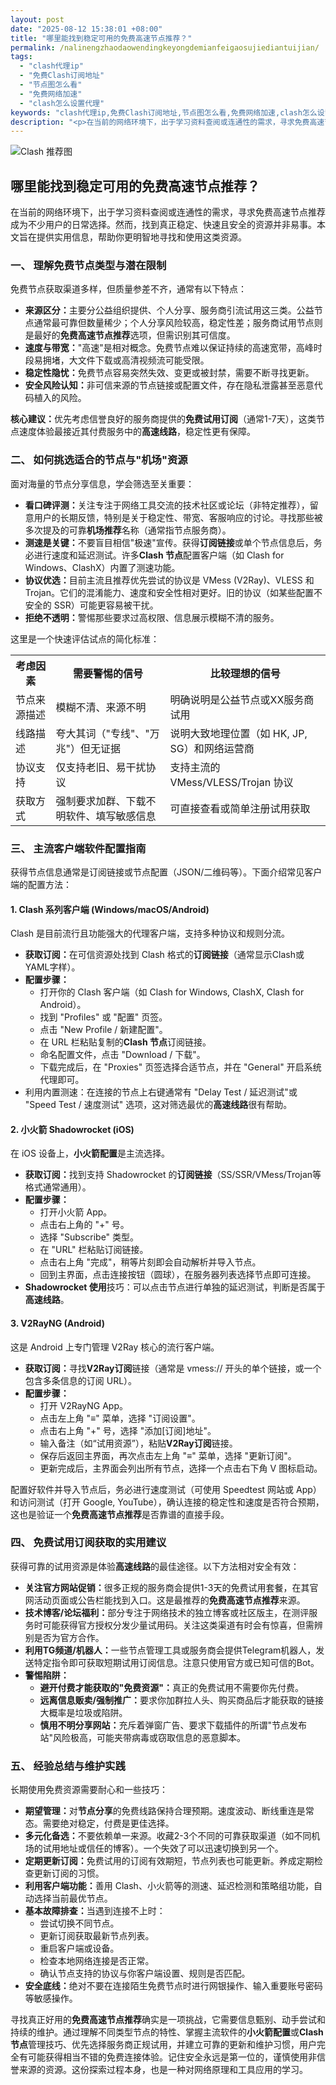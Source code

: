 ```yaml
---
layout: post
date: "2025-08-12 15:38:01 +08:00"
title: "哪里能找到稳定可用的免费高速节点推荐？"
permalink: /nalinengzhaodaowendingkeyongdemianfeigaosujiediantuijian/
tags:
  - "clash代理ip"
  - "免费Clash订阅地址"
  - "节点图怎么看"
  - "免费网络加速"
  - "clash怎么设置代理"
keywords: "clash代理ip,免费Clash订阅地址,节点图怎么看,免费网络加速,clash怎么设置代理"
description: "<p>在当前的网络环境下，出于学习资料查阅或连通性的需求，寻求免费高速节点推荐成为不少用户的日常选择。然而，找到真正稳定、快速且安全的资源并非易事。本文旨在提供实用信息，帮助你更明智地寻找和使用这类资源。</p>"
---
```


![Clash 推荐图](https://clashjd.github.io/assets/img/免费clash节点.png)

## 哪里能找到稳定可用的免费高速节点推荐？

<p>在当前的网络环境下，出于学习资料查阅或连通性的需求，寻求免费高速节点推荐成为不少用户的日常选择。然而，找到真正稳定、快速且安全的资源并非易事。本文旨在提供实用信息，帮助你更明智地寻找和使用这类资源。</p>
<h3>一、 理解免费节点类型与潜在限制</h3>
<p>免费节点获取渠道多样，但质量参差不齐，通常有以下特点：</p>
<ul>
<li><strong>来源区分：</strong>主要分公益组织提供、个人分享、服务商引流试用这三类。公益节点通常最可靠但数量稀少；个人分享风险较高，稳定性差；服务商试用节点则是最好的<strong>免费高速节点推荐</strong>选项，但需识别其可信度。</li>
<li><strong>速度与带宽：</strong>"高速"是相对概念。免费节点难以保证持续的高速宽带，高峰时段易拥堵，大文件下载或高清视频流可能受限。</li>
<li><strong>稳定性隐忧：</strong>免费节点容易突然失效、变更或被封禁，需要不断寻找更新。</li>
<li><strong>安全风险认知：</strong>非可信来源的节点链接或配置文件，存在隐私泄露甚至恶意代码植入的风险。</li>
</ul>
<p><strong>核心建议：</strong>优先考虑信誉良好的服务商提供的<strong>免费试用订阅</strong>（通常1-7天），这类节点速度体验最接近其付费服务中的<strong>高速线路</strong>，稳定性更有保障。</p>
<h3>二、 如何挑选适合的节点与"机场"资源</h3>
<p>面对海量的节点分享信息，学会筛选至关重要：</p>
<ul>
<li><strong>看口碑评测：</strong>关注专注于网络工具交流的技术社区或论坛（非特定推荐），留意用户的长期反馈，特别是关于稳定性、带宽、客服响应的讨论。寻找那些被多次提及的可靠<strong>机场推荐</strong>名称（通常指节点服务商）。</li>
<li><strong>测速是关键：</strong>不要盲目相信"极速"宣传。获得<strong>订阅链接</strong>或单个节点信息后，务必进行速度和延迟测试。许多<strong>Clash 节点</strong>配置客户端（如 Clash for Windows、ClashX）内置了测速功能。</li>
<li><strong>协议优选：</strong>目前主流且推荐优先尝试的协议是 VMess (V2Ray)、VLESS 和 Trojan。它们的混淆能力、速度和安全性相对更好。旧的协议（如某些配置不安全的 SSR）可能更容易被干扰。</li>
<li><strong>拒绝不透明：</strong>警惕那些要求过高权限、信息展示模糊不清的服务。</li>
</ul>
<p>这里是一个快速评估试点的简化标准：</p>
<table>
<tr>
<th>考虑因素</th>
<th>需要警惕的信号</th>
<th>比较理想的信号</th>
</tr>
<tr>
<td>节点来源描述</td>
<td>模糊不清、来源不明</td>
<td>明确说明是公益节点或XX服务商试用</td>
</tr>
<tr>
<td>线路描述</td>
<td>夸大其词（"专线"、"万兆"）但无证据</td>
<td>说明大致地理位置（如 HK, JP, SG）和网络运营商</td>
</tr>
<tr>
<td>协议支持</td>
<td>仅支持老旧、易干扰协议</td>
<td>支持主流的 VMess/VLESS/Trojan 协议</td>
</tr>
<tr>
<td>获取方式</td>
<td>强制要求加群、下载不明软件、填写敏感信息</td>
<td>可直接查看或简单注册试用获取</td>
</tr>
</table>
<h3>三、 主流客户端软件配置指南</h3>
<p>获得节点信息通常是订阅链接或节点配置（JSON/二维码等）。下面介绍常见客户端的配置方法：</p>
<h4>1. Clash 系列客户端 (Windows/macOS/Android)</h4>
<p>Clash 是目前流行且功能强大的代理客户端，支持多种协议和规则分流。</p>
<ul>
<li><strong>获取订阅：</strong>在可信资源处找到 Clash 格式的<strong>订阅链接</strong>（通常显示Clash或YAML字样）。</li>
<li><strong>配置步骤：</strong>
<ul>
<li>打开你的 Clash 客户端（如 Clash for Windows, ClashX, Clash for Android）。</li>
<li>找到 "Profiles" 或 "配置" 页签。</li>
<li>点击 "New Profile / 新建配置"。</li>
<li>在 URL 栏粘贴复制的<strong>Clash 节点</strong>订阅链接。</li>
<li>命名配置文件，点击 "Download / 下载"。</li>
<li>下载完成后，在 "Proxies" 页签选择合适节点，并在 "General" 开启系统代理即可。</li>
</ul>
</li>
<li>利用内置测速：在连接的节点上右键通常有 "Delay Test / 延迟测试"或 "Speed Test / 速度测试" 选项，这对筛选最优的<strong>高速线路</strong>很有帮助。</li>
</ul>
<h4>2. 小火箭 Shadowrocket (iOS)</h4>
<p>在 iOS 设备上，<strong>小火箭配置</strong>是主流选择。</p>
<ul>
<li><strong>获取订阅：</strong>找到支持 Shadowrocket 的<strong>订阅链接</strong>（SS/SSR/VMess/Trojan等格式通常通用）。</li>
<li><strong>配置步骤：</strong>
<ul>
<li>打开小火箭 App。</li>
<li>点击右上角的 "+" 号。</li>
<li>选择 "Subscribe" 类型。</li>
<li>在 "URL" 栏粘贴订阅链接。</li>
<li>点击右上角 "完成"，稍等片刻即会自动解析并导入节点。</li>
<li>回到主界面，点击连接按钮（圆球），在服务器列表选择节点即可连接。</li>
</ul>
</li>
<li><strong>Shadowrocket 使用</strong>技巧：可以点击节点进行单独的延迟测试，判断是否属于<strong>高速线路</strong>。</li>
</ul>
<h4>3. V2RayNG (Android)</h4>
<p>这是 Android 上专门管理 V2Ray 核心的流行客户端。</p>
<ul>
<li><strong>获取订阅：</strong>寻找<strong>V2Ray订阅</strong>链接（通常是 vmess:// 开头的单个链接，或一个包含多条信息的订阅 URL）。</li>
<li><strong>配置步骤：</strong>
<ul>
<li>打开 V2RayNG App。</li>
<li>点击左上角 "≡" 菜单，选择 "订阅设置"。</li>
<li>点击右上角 "+" 号，选择 "添加[订阅]地址"。</li>
<li>输入备注（如“试用资源”），粘贴<strong>V2Ray订阅</strong>链接。</li>
<li>保存后返回主界面，再次点击左上角 "≡" 菜单，选择 "更新订阅"。</li>
<li>更新完成后，主界面会列出所有节点，选择一个点击右下角 V 图标启动。</li>
</ul>
</li>
</ul>
<p>配置好软件并导入节点后，务必进行速度测试（可使用 Speedtest 网站或 App）和访问测试（打开 Google, YouTube），确认连接的稳定性和速度是否符合预期，这也是验证一个<strong>免费高速节点推荐</strong>是否靠谱的直接手段。</p>
<h3>四、 免费试用订阅获取的实用建议</h3>
<p>获得可靠的试用资源是体验<strong>高速线路</strong>的最佳途径。以下方法相对安全有效：</p>
<ul>
<li><strong>关注官方网站促销：</strong>很多正规的服务商会提供1-3天的免费试用套餐，在其官网活动页面或公告栏能找到入口。这是最推荐的<strong>免费高速节点推荐</strong>来源。</li>
<li><strong>技术博客/论坛福利：</strong>部分专注于网络技术的独立博客或社区版主，在测评服务时可能获得官方授权分发少量试用码。关注这类渠道有时会有惊喜，但需辨别是否为官方合作。</li>
<li><strong>利用TG频道/机器人：</strong>一些节点管理工具或服务商会提供Telegram机器人，发送特定指令即可获取短期试用订阅信息。注意只使用官方或已知可信的Bot。</li>
<li><strong>警惕陷阱：</strong>
<ul>
<li><strong>避开付费才能获取的"免费资源"：</strong>真正的免费试用不需要你先付费。</li>
<li><strong>远离信息贩卖/强制推广：</strong>要求你加群拉人头、购买商品后才能获取的链接大概率是垃圾或陷阱。</li>
<li><strong>慎用不明分享网站：</strong>充斥着弹窗广告、要求下载插件的所谓"节点发布站"风险极高，可能夹带病毒或窃取信息的恶意脚本。</li>
</ul>
</li>
</ul>
<h3>五、 经验总结与维护实践</h3>
<p>长期使用免费资源需要耐心和一些技巧：</p>
<ul>
<li><strong>期望管理：</strong>对<strong>节点分享</strong>的免费线路保持合理预期。速度波动、断线重连是常态。需要绝对稳定，付费是更佳选择。</li>
<li><strong>多元化备选：</strong>不要依赖单一来源。收藏2-3个不同的可靠获取渠道（如不同机场的试用地址或信任的博客）。一个失效了可以迅速切换到另一个。</li>
<li><strong>定期更新订阅：</strong>免费试用的订阅有效期短，节点列表也可能更新。养成定期检查更新订阅的习惯。</li>
<li><strong>利用客户端功能：</strong>善用 Clash、小火箭等的测速、延迟检测和策略组功能，自动选择当前最优节点。</li>
<li><strong>基本故障排查：</strong>当遇到连接不上时：
<ul>
<li>尝试切换不同节点。</li>
<li>更新订阅获取最新节点列表。</li>
<li>重启客户端或设备。</li>
<li>检查本地网络连接是否正常。</li>
<li>确认节点支持的协议与你客户端设置、规则是否匹配。</li>
</ul>
</li>
<li><strong>安全底线：</strong>绝对不要在连接陌生免费节点时进行网银操作、输入重要账号密码等敏感操作。</li>
</ul>
<p>寻找真正好用的<strong>免费高速节点推荐</strong>确实是一项挑战，它需要信息甄别、动手尝试和持续的维护。通过理解不同类型节点的特性、掌握主流软件的<strong>小火箭配置</strong>或<strong>Clash 节点</strong>管理技巧、优先选择服务商正规试用，并建立可靠的更新和维护习惯，用户完全有可能获得相当不错的免费连接体验。记住安全永远是第一位的，谨慎使用非信誉来源的资源。这份探索过程本身，也是一种对网络原理和工具应用的学习。</p>